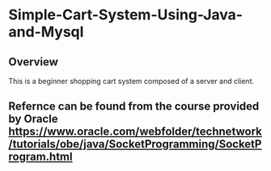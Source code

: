 # Simple-Cart-System-Using-Java-and-Mysql
## Overview
This is a beginner shopping cart system composed of a server and client.

## Refernce can be found from the course provided by Oracle https://www.oracle.com/webfolder/technetwork/tutorials/obe/java/SocketProgramming/SocketProgram.html
